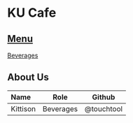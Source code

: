 # KU Cafe

## [Menu](Menu.md)

[Beverages](/Menu.md#beverages)    



## About Us


| Name      | Role      | Github          |
|:----------|-----------|-----------------|
| Kittison | Beverages | @touchtool |
